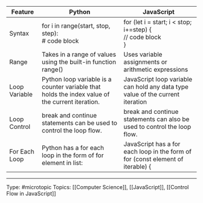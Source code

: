| Feature       | Python                                                                                          | JavaScript                                                                      |
|---------------|-------------------------------------------------------------------------------------------------|---------------------------------------------------------------------------------|
| Syntax        | for i in range(start, stop, step):<br># code block                                              | for (let i = start; i < stop; i+=step) {<br>// code block<br>}                  |
| Range         | Takes in a range of values using the built-in function range()                                  | Uses variable assignments or arithmetic expressions                             |
| Loop Variable | Python loop variable is a counter variable that holds the index value of the current iteration. | JavaScript loop variable can hold any data type value of the current iteration  |
| Loop Control  | break and continue statements can be used to control the loop flow.                             | break and continue statements can also be used to control the loop flow.        |
| For Each Loop | Python has a for each loop in the form of for element in list:                                  | JavaScript has a for each loop in the form of for (const element of iterable) { |

___
Type: #microtopic 
Topics: [[Computer Science]], [[JavaScript]], [[Control Flow in JavaScript]]

